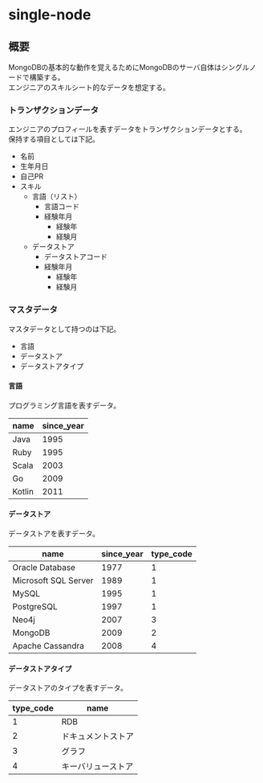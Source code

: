 # single-node
## 概要
MongoDBの基本的な動作を覚えるためにMongoDBのサーバ自体はシングルノードで構築する。  
エンジニアのスキルシート的なデータを想定する。  

### トランザクションデータ
エンジニアのプロフィールを表すデータをトランザクションデータとする。  
保持する項目としては下記。
- 名前
- 生年月日
- 自己PR
- スキル
  - 言語（リスト）
    - 言語コード
    - 経験年月
      - 経験年
      - 経験月
  - データストア
    - データストアコード
    - 経験年月
      - 経験年
      - 経験月 

### マスタデータ
マスタデータとして持つのは下記。  
- 言語
- データストア
- データストアタイプ
#### 言語
プログラミング言語を表すデータ。

|name|since_year|
|----|----------|
|Java|1995|
|Ruby|1995|
|Scala|2003|
|Go|2009|
|Kotlin|2011|

#### データストア
データストアを表すデータ。  

|name|since_year|type_code|
|----|----------|---------|
|Oracle Database|1977|1|
|Microsoft SQL Server|1989|1|
|MySQL|1995|1|
|PostgreSQL|1997|1|
|Neo4j|2007|3|
|MongoDB|2009|2|
|Apache Cassandra|2008|4|

#### データストアタイプ
データストアのタイプを表すデータ。

|type_code|name|
|---------|----|
|1|RDB|
|2|ドキュメントストア|
|3|グラフ|
|4|キーバリューストア|

